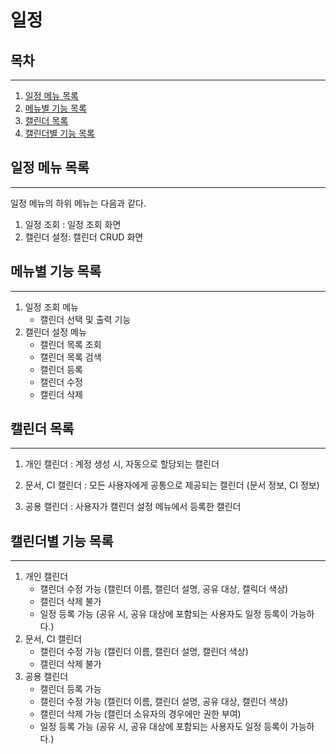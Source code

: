 # 일정

## 목차

---

1. [일정 메뉴 목록](#일정-메뉴-목록)
2. [메뉴별 기능 목록](#메뉴별-기능-목록)
3. [캘린더 목록](#컐린더-종류)   
3. [캘린더별 기능 목록](#캘린더별-기능-목록)

## 일정 메뉴 목록

---

일정 메뉴의 하위 메뉴는 다음과 같다.
1. 일정 조회 : 일정 조회 화면
2. 캘린더 설정: 캘린더 CRUD 화면

## 메뉴별 기능 목록
 

---

1. 일정 조회 메뉴
    * 캘린더 선택 및 출력 기능
2. 캘린더 설정 메뉴
    * 캘린더 목록 조회
    * 캘린더 목록 검색
    * 캘린더 등록
    * 캘린더 수정
    * 캘린더 삭제

## 캘린더 목록

---

1. 개인 캘린더 : 계정 생성 시, 자동으로 할당되는 캘린더

2. 문서, CI 캘린더 : 모든 사용자에게 공통으로 제공되는 캘린더 (문서 정보, CI 정보)

3. 공용 캘린더 : 사용자가 캘린더 설정 메뉴에서 등록한 캘린더

## 캘린더별 기능 목록

---

1. 개인 캘린더 
   * 캘린더 수정 가능 (캘린더 이름, 캘린더 설명, 공유 대상, 캘릭더 색상)
   * 캘린더 삭제 불가
   * 일정 등록 가능 (공유 시, 공유 대상에 포함되는 사용자도 일정 등록이 가능하다.)
2. 문서, CI 캘린더 
   * 캘린더 수정 가능 (캘린더 이름, 캘린더 설명, 캘린더 색상)
   * 캘린더 삭제 불가
3. 공용 캘린더 
   * 캘린더 등록 가능
   * 캘린더 수정 가능 (캘린더 이름, 캘린더 설명, 공유 대상, 캘린더 색상)
   * 캘린더 삭제 가능 (캘린더 소유자의 경우에만 권한 부여)
   * 일정 등록 가능 (공유 시, 공유 대상에 포함되는 사용자도 일정 등록이 가능하다.)
    

